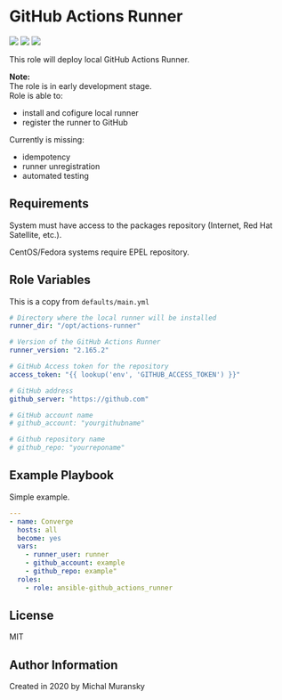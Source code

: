 GitHub Actions Runner
=========

<a href="https://galaxy.ansible.com/monolithprojects/system_update"><img src="https://img.shields.io/ansible/quality/47118?style=flat&logo=ansible"/></a> 
<a href="https://galaxy.ansible.com/monolithprojects/system_update"><img src="https://img.shields.io/ansible/role/d/47118"/></a> 
<a href="https://github.com/MonolithProjects/ansible-github_actions_runner/blob/master/LICENSE"><img src="https://img.shields.io/github/license/MonolithProjects/ansible-github_actions_runner"/></a>

This role will deploy local GitHub Actions Runner.

**Note:**  
The role is in early development stage.  
Role is able to:
- install and cofigure local runner
- register the runner to GitHub

Currently is missing:
- idempotency
- runner unregistration
- automated testing

Requirements
------------

System must have access to the packages repository (Internet, Red Hat Satellite, etc.).

CentOS/Fedora systems require EPEL repository.


Role Variables
--------------

This is a copy from `defaults/main.yml`

```yaml
# Directory where the local runner will be installed
runner_dir: "/opt/actions-runner"

# Version of the GitHub Actions Runner
runner_version: "2.165.2"

# GitHub Access token for the repository
access_token: "{{ lookup('env', 'GITHUB_ACCESS_TOKEN') }}"

# GitHub address
github_server: "https://github.com"

# GitHub account name
# github_account: "yourgithubname"

# Github repository name
# github_repo: "yourreponame"
```

Example Playbook
----------------

Simple example.

```yaml
---
- name: Converge
  hosts: all
  become: yes
  vars:
    - runner_user: runner
    - github_account: example
    - github_repo: example"
  roles:
    - role: ansible-github_actions_runner
```

License
-------

MIT

Author Information
------------------

Created in 2020 by Michal Muransky